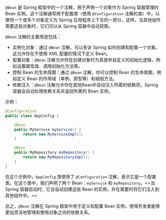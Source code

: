 `@Bean` 是 Spring 框架中的一个注解，用于声明一个对象作为 Spring 容器管理的 Bean 实例。这个注解通常用于配置类（使用 `@Configuration` 注解的类）中，以便将一个或多个对象定义为 Spring 应用程序上下文的一部分。这样，当其他组件需要这些对象时，它们可以从 Spring 容器中自动获取。

`@Bean` 注解的主要用途包括：

- 实例化对象：通过 `@Bean` 注解，可以告诉 Spring 如何创建和配置一个对象。这允许你在不使用 XML 配置的情况下定义 Bean。
- 配置对象：`@Bean` 注解允许你在创建对象时为其提供自定义的初始化逻辑，例如设置属性值、调用初始化方法等。
- 控制 Bean 的生命周期：通过 `@Bean` 注解，你可以控制 Bean 的生命周期，例如定义 Bean 的作用域（单例、原型等）和销毁方法。
- 依赖注入：`@Bean` 注解允许你在其他Bean中自动注入所需的依赖项。Spring 容器会自动处理依赖关系并返回所需的 Bean 实例。

示例：

```java
@Configuration
public class AppConfig {

    @Bean
    public MyService myService() {
        return new MyServiceImpl();
    }

    @Bean
    public MyRepository myRepository() {
        return new MyRepositoryImpl();
    }
}
```

在这个示例中，`AppConfig` 类使用了 `@Configuration` 注解，表示它是一个配置类。在这个类中，我们声明了两个 Bean：`myService` 和 `myRepository`。==当Spring 容器启动时，它会自动创建这些 Bean 的实例，并在需要时将它们注入到其他组件中。==

总之，`@Bean` 注解在 Spring 框架中用于定义和配置 Bean 实例，使得开发者能够更加灵活地管理和使用对象之间的依赖关系。